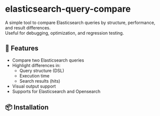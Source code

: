 # elasticsearch-query-compare

A simple tool to compare Elasticsearch queries by structure, performance, and result differences.  
Useful for debugging, optimization, and regression testing.

## 🚀 Features

- Compare two Elasticsearch queries
- Highlight differences in:
  - Query structure (DSL)
  - Execution time
  - Search results (hits)
- Visual output support
- Supports for Elasticsearch and Opensearch

## 📦 Installation

